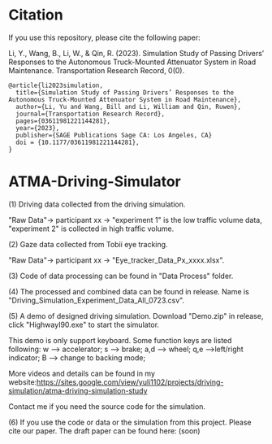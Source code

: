 # Citation
If you use this repository, please cite the following paper:

Li, Y., Wang, B., Li, W., & Qin, R. (2023). Simulation Study of Passing Drivers’ Responses to the Autonomous Truck-Mounted Attenuator System in Road Maintenance. Transportation Research Record, 0(0).

~~~~  
@article{li2023simulation,
  title={Simulation Study of Passing Drivers’ Responses to the Autonomous Truck-Mounted Attenuator System in Road Maintenance},
  author={Li, Yu and Wang, Bill and Li, William and Qin, Ruwen},
  journal={Transportation Research Record},
  pages={03611981221144281},
  year={2023},
  publisher={SAGE Publications Sage CA: Los Angeles, CA}
  doi = {10.1177/03611981221144281},
}
~~~~

# ATMA-Driving-Simulator

(1) Driving data collected from the driving simulation. 

"Raw Data"-> participant xx -> "experiment 1" is the low traffic volume data, "experiment 2" is collected in high traffic volume. 

(2) Gaze data collected from Tobii eye tracking.

"Raw Data"-> participant xx -> "Eye_tracker_Data_Px_xxxx.xlsx". 

(3) Code of data processing can be found in "Data Process" folder.  

(4) The processed and combined data can be found in release. Name is "Driving_Simulation_Experiment_Data_All_0723.csv". 

(5) A demo of designed driving simulation. Download "Demo.zip" in release, click "HighwayI90.exe" to start the simulator.

This demo is only support keyboard. Some function keys are listed following:
w --> accelerator;
s --> brake;
a,d --> wheel;
q,e -->left/right indicator;
B --> change to backing mode;

More videos and details can be found in my website:https://sites.google.com/view/yuli1102/projects/driving-simulation/atma-driving-simulation-study

Contact me if you need the source code for the simulation.

(6) If you use the code or data or the simulation from this project. Please cite our paper. The draft paper can be found here: (soon)
